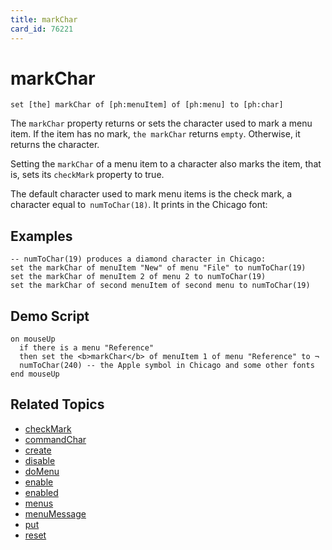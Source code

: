 ```yaml
---
title: markChar
card_id: 76221
---
```


# markChar

`set [the] markChar of [ph:menuItem] of [ph:menu] to [ph:char]`

The `markChar` property returns or sets the character used to mark a menu item. If the item has no mark, `the markChar` returns `empty`.  Otherwise, it returns the character.

Setting the `markChar` of a menu item to a character also marks the item, that is, sets its `checkMark` property to true.

The default character used to mark menu items is the check mark, a character equal to` numToChar(18)`. It prints in the Chicago font:

## Examples

```
-- numToChar(19) produces a diamond character in Chicago:
set the markChar of menuItem "New" of menu "File" to numToChar(19)
set the markChar of menuItem 2 of menu 2 to numToChar(19)
set the markChar of second menuItem of second menu to numToChar(19)
```

## Demo Script

```
on mouseUp
  if there is a menu "Reference"
  then set the <b>markChar</b> of menuItem 1 of menu "Reference" to ¬
  numToChar(240) -- the Apple symbol in Chicago and some other fonts
end mouseUp
```

## Related Topics

* [checkMark](/HyperTalkReference/properties/checkMark)
* [commandChar](/HyperTalkReference/properties/commandChar)
* [create](/HyperTalkReference/commands/create)
* [disable](/HyperTalkReference/commands/disable)
* [doMenu](/HyperTalkReference/commands/doMenu)
* [enable](/HyperTalkReference/commands/enable)
* [enabled](/HyperTalkReference/properties/enabled)
* [menus](/HyperTalkReference/functions/menus)
* [menuMessage](/HyperTalkReference/properties/menuMessage)
* [put](/HyperTalkReference/commands/put)
* [reset](/HyperTalkReference/commands/reset)
